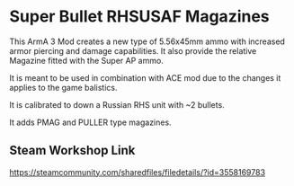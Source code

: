 # Super Bullet RHSUSAF Magazines
This ArmA 3 Mod creates a new type of 5.56x45mm ammo with increased armor piercing and damage capabilities. It also provide the relative Magazine fitted with the Super AP ammo.

It is meant to be used in combination with ACE mod due to the changes it applies to the game balistics.

It is calibrated to down a Russian RHS unit with ~2 bullets.

It adds PMAG and PULLER type magazines.

## Steam Workshop Link
https://steamcommunity.com/sharedfiles/filedetails/?id=3558169783
